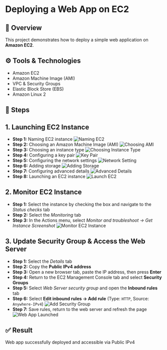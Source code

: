 # Deploying a Web App on EC2

## 📌 Overview
This project demonstrates how to deploy a simple web application on **Amazon EC2**.

## ⚙️ Tools & Technologies 
- Amazon EC2  
- Amazon Machine Image (AMI)    
- VPC & Security Groups  
- Elastic Block Store (EBS)  
- Amazon Linux 2

## 🚀 Steps
## 1. Launching EC2 Instance
- **Step 1:** Naming EC2 instance
![Naming EC2](https://github.com/user-attachments/assets/cb417e50-f9ca-479b-8dce-fc41f7747d84)
- **Step 2:** Choosing an Amazon Machine Image (AMI)
![Choosing AMI](https://github.com/user-attachments/assets/db40a6c4-5abc-4cdf-b3a2-a38870300875)
- **Step 3:** Choosing an instance type
![Choosing Instance Type](https://github.com/user-attachments/assets/4c263928-aac0-45de-8295-0df5dbbc2c52)
- **Step 4:** Configuring a key pair
![Key Pair](https://github.com/user-attachments/assets/39e5c6a3-b2d9-4481-9382-4c4b67d2566d)
- **Step 5:** Configuring the network settings
![Network Setting](https://github.com/user-attachments/assets/b4eda933-0c2d-4b31-bf32-8b0ebba20a02)
- **Step 6:** Adding storage
![Adding Storage](https://github.com/user-attachments/assets/d4a85d38-4011-494f-8c73-903773fa22ba)
- **Step 7:** Configuring advanced details
![Advanced Details](https://github.com/user-attachments/assets/2e2c79ef-0e0f-4b0a-a6e1-b11cbb674678)
- **Step 8:** Launching an EC2 instance
![Launch EC2](https://github.com/user-attachments/assets/81bdd610-a312-4b86-ab5c-a76ca9c7ad0c)

## 2. Monitor EC2 Instance
- **Step 1:** Select the instance by checking the box and navigate to the *Status checks* tab  
- **Step 2:** Select the *Monitoring* tab  
- **Step 3:** In the Actions menu, select *Monitor and troubleshoot → Get Instance Screenshot*
![Monitor EC2 Instance](https://github.com/user-attachments/assets/5bbe4c26-32bc-4deb-a727-b5d299d10eba)

## 3. Update Security Group & Access the Web Server
- **Step 1:** Select the *Details* tab  
- **Step 2:** Copy the **Public IPv4 address**  
- **Step 3:** Open a new browser tab, paste the IP address, then press **Enter**  
- **Step 4:** Return to the EC2 Management Console tab and select **Security Groups**  
- **Step 5:** Select *Web Server security group* and open the **Inbound rules** tab  
- **Step 6:** Select **Edit inbound rules → Add rule** (Type: `HTTP`, Source: `Anywhere-IPv4`)
![Add Security Group](https://github.com/user-attachments/assets/77b623b0-bc2f-4da5-a022-8fb067431448)
- **Step 7:** Save rules, return to the web server and refresh the page
![Web App Launched](https://github.com/user-attachments/assets/07c2e023-0091-4fbb-b173-42db472c670f)

## ✅ Result
Web app successfully deployed and accessible via Public IPv4
